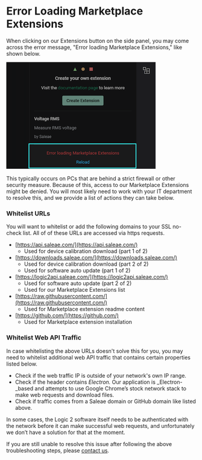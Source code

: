 # Error Loading Marketplace Extensions

When clicking on our Extensions button on the side panel, you may come across the error message, "Error loading Marketplace Extensions," like shown below.

![Error loading Marketplace Extensions](<../.gitbook/assets/Screen Shot 2022-03-03 at 5.55.21 PM.png>)

This typically occurs on PCs that are behind a strict firewall or other security measure. Because of this, access to our Marketplace Extensions might be denied. You will most likely need to work with your IT department to resolve this, and we provide a list of actions they can take below.

### Whitelist URLs

You will want to whitelist or add the following domains to your SSL no-check list. All of of these URLs are accessed via https requests.

* [https://api.saleae.com/](https://api.saleae.com/)
  * Used for device calibration download (part 1 of 2)
* [https://downloads.saleae.com/](https://downloads.saleae.com/)
  * Used for device calibration download (part 2 of 2)
  * Used for software auto update (part 1 of 2)
* [https://logic2api.saleae.com/](https://logic2api.saleae.com/)
  * Used for software auto update (part 2 of 2)
  * Used for our Marketplace Extensions list
* [https://raw.githubusercontent.com/](https://raw.githubusercontent.com/)
  * Used for Marketplace extension readme content
* [https://github.com/](https://github.com/)
  * Used for Marketplace extension installation

### Whitelist Web API Traffic

In case whitelisting the above URLs doesn't solve this for you, you may need to whitelist additional web API traffic that contains certain properties listed below.

* Check if the web traffic IP is outside of your network's own IP range.
* Check if the header contains _Electron._ Our application is _Electron-_based and attempts to use Google Chrome’s stock network stack to make web requests and download files.
* Check if traffic comes from a Saleae domain or GitHub domain like listed above.

In some cases, the Logic 2 software itself needs to be authenticated with the network before it can make successful web requests, and unfortunately we don’t have a solution for that at the moment.

If you are still unable to resolve this issue after following the above troubleshooting steps, please [contact us](https://contact.saleae.com/hc/en-us/requests/new).
